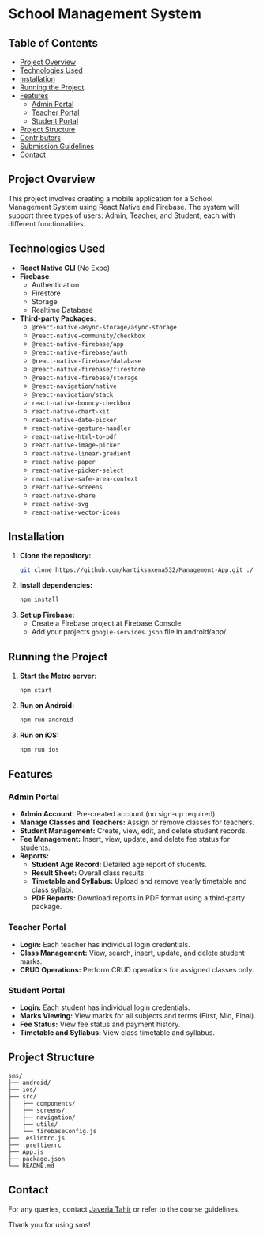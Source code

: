 # School Management System

## Table of Contents

- [Project Overview](#project-overview)
- [Technologies Used](#technologies-used)
- [Installation](#installation)
- [Running the Project](#running-the-project)
- [Features](#features)
  - [Admin Portal](#admin-portal)
  - [Teacher Portal](#teacher-portal)
  - [Student Portal](#student-portal)
- [Project Structure](#project-structure)
- [Contributors](#contributors)
- [Submission Guidelines](#submission-guidelines)
- [Contact](#contact)

  

## Project Overview

This project involves creating a mobile application for a School Management System using React Native and Firebase. The system will support three types of users: Admin, Teacher, and Student, each with different functionalities.

## Technologies Used

- **React Native CLI** (No Expo)
- **Firebase**
  - Authentication
  - Firestore
  - Storage
  - Realtime Database
- **Third-party Packages**:
  - `@react-native-async-storage/async-storage`
  - `@react-native-community/checkbox`
  - `@react-native-firebase/app`
  - `@react-native-firebase/auth`
  - `@react-native-firebase/database`
  - `@react-native-firebase/firestore`
  - `@react-native-firebase/storage`
  - `@react-navigation/native`
  - `@react-navigation/stack`
  - `react-native-bouncy-checkbox`
  - `react-native-chart-kit`
  - `react-native-date-picker`
  - `react-native-gesture-handler`
  - `react-native-html-to-pdf`
  - `react-native-image-picker`
  - `react-native-linear-gradient`
  - `react-native-paper`
  - `react-native-picker-select`
  - `react-native-safe-area-context`
  - `react-native-screens`
  - `react-native-share`
  - `react-native-svg`
  - `react-native-vector-icons`

## Installation

1. **Clone the repository:**
   ```sh
   git clone https://github.com/kartiksaxena532/Management-App.git ./
   ```
2. **Install dependencies:**
   ```sh
   npm install
   ```
3. **Set up Firebase:**
   - Create a Firebase project at Firebase Console.
   - Add your projects `google-services.json` file in android/app/.

## Running the Project

1. **Start the Metro server:**
   ```sh
   npm start
   ```
2. **Run on Android:**
   ```sh
   npm run android
   ```
3. **Run on iOS:**
   ```sh
   npm run ios
   ```

## Features

### Admin Portal

- **Admin Account:** Pre-created account (no sign-up required).
- **Manage Classes and Teachers:** Assign or remove classes for teachers.
- **Student Management:** Create, view, edit, and delete student records.
- **Fee Management:** Insert, view, update, and delete fee status for students.
- **Reports:**
  - **Student Age Record:** Detailed age report of students.
  - **Result Sheet:** Overall class results.
  - **Timetable and Syllabus:** Upload and remove yearly timetable and class syllabi.
  - **PDF Reports:** Download reports in PDF format using a third-party package.

### Teacher Portal

- **Login:** Each teacher has individual login credentials.
- **Class Management:** View, search, insert, update, and delete student marks.
- **CRUD Operations:** Perform CRUD operations for assigned classes only.

### Student Portal

- **Login:** Each student has individual login credentials.
- **Marks Viewing:** View marks for all subjects and terms (First, Mid, Final).
- **Fee Status:** View fee status and payment history.
- **Timetable and Syllabus:** View class timetable and syllabus.

## Project Structure

```
sms/
├── android/
├── ios/
├── src/
│   ├── components/
│   ├── screens/
│   ├── navigation/
│   ├── utils/
│   └── firebaseConfig.js
├── .eslintrc.js
├── .prettierrc
├── App.js
├── package.json
└── README.md
```

## Contact

For any queries, contact [Javeria Tahir](mailto:javeria.tahir2003@gmail.com) or refer to the course guidelines.

Thank you for using sms!
